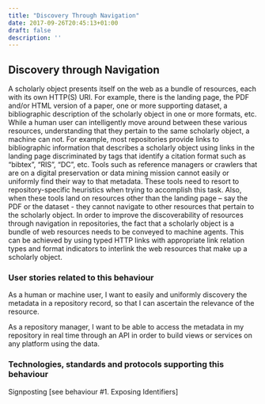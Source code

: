 ```yaml
---
title: "Discovery Through Navigation"
date: 2017-09-26T20:45:13+01:00
draft: false
description: ''
---
```


## Discovery through Navigation
A scholarly object presents itself on the web as a bundle of resources, each with its own HTTP(S) URI. For example, there is the landing page, the PDF and/or HTML version of a paper, one or more supporting dataset, a bibliographic description of the scholarly object in one or more formats, etc. While a human user can intelligently move around between these various resources, understanding that they pertain to the same scholarly object, a machine can not. For example, most repositories provide links to bibliographic information that describes a scholarly object using links in the landing page discriminated by tags that identify a citation format such as “bibtex”, “RIS”, “DC”, etc.  Tools such as reference managers or crawlers that are on a digital preservation or data mining mission cannot easily or uniformly find their way to that metadata. These tools need to resort to repository-specific heuristics when trying to accomplish this task. Also, when these tools land on resources other than the landing page – say the PDF or the dataset - they cannot navigate to other resources that pertain to the scholarly object. In order to improve the discoverability of resources through navigation in repositories, the fact that a scholarly object is a bundle of web resources needs to be conveyed to machine agents. This can be achieved by using typed HTTP links with appropriate link relation types and format indicators to interlink the web resources that make up a scholarly object. 

### User stories related to this behaviour
As a human or machine user, I want to easily and uniformly discovery the metadata in a repository record, so that I can ascertain the relevance of the resource. 

As a repository manager, I want to be able to access the metadata in my repository in real time through an API in order to build views or services on any platform using the data.

### Technologies, standards and protocols supporting this behaviour
Signposting [see behaviour #1. Exposing Identifiers]

